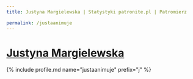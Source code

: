```yaml
---
title: Justyna Margielewska | Statystyki patronite.pl | Patromierz

permalink: /justaanimuje
---
```


# [Justyna Margielewska](https://patronite.pl/justaanimuje)

{% include profile.md name="justaanimuje" prefix="j" %}
